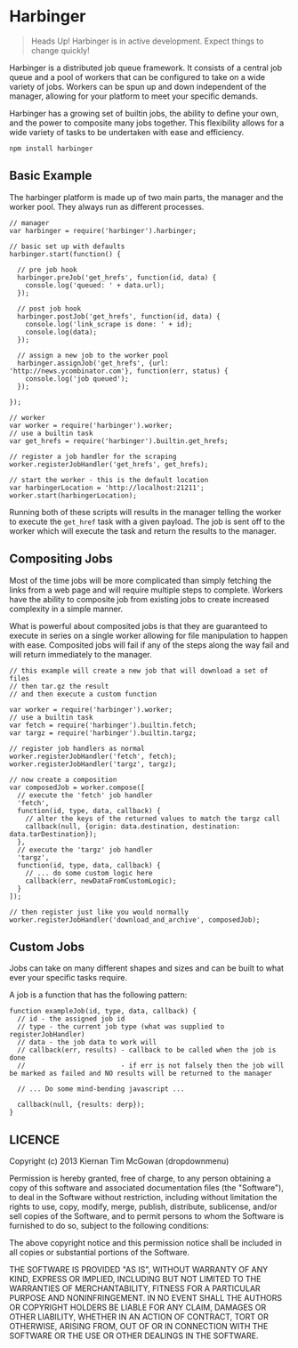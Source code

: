 Harbinger
===

> Heads Up! Harbinger is in active development. Expect things to change quickly!

Harbinger is a distributed job queue framework. It consists of a central job queue and a pool of workers that can be configured to take on a wide variety of jobs. Workers can be spun up and down independent of the manager, allowing for your platform to meet your specific demands.

Harbinger has a growing set of builtin jobs, the ability to define your own, and the power to composite many jobs together. This flexibility allows for a wide variety of tasks to be undertaken with ease and efficiency.

```
npm install harbinger
```


Basic Example
---

The harbinger platform is made up of two main parts, the manager and the worker pool. They always run as different processes.

```
// manager
var harbinger = require('harbinger').harbinger;

// basic set up with defaults
harbinger.start(function() {

  // pre job hook
  harbinger.preJob('get_hrefs', function(id, data) {
    console.log('queued: ' + data.url);
  });

  // post job hook
  harbinger.postJob('get_hrefs', function(id, data) {
    console.log('link_scrape is done: ' + id);
    console.log(data);
  });

  // assign a new job to the worker pool
  harbinger.assignJob('get_hrefs', {url: 'http://news.ycombinator.com'}, function(err, status) {
    console.log('job queued');
  });

});

```


```
// worker
var worker = require('harbinger').worker;
// use a builtin task
var get_hrefs = require('harbinger').builtin.get_hrefs;

// register a job handler for the scraping
worker.registerJobHandler('get_hrefs', get_hrefs);

// start the worker - this is the default location
var harbingerLocation = 'http://localhost:21211';
worker.start(harbingerLocation);

```

Running both of these scripts will results in the manager telling the worker to execute the `get_href` task with a given payload. The job is sent off to the worker which will execute the task and return the results to the manager.


Compositing Jobs
---

Most of the time jobs will be more complicated than simply fetching the links from a web page and will require multiple steps to complete. Workers have the ability to composite job from existing jobs to create increased complexity in a simple manner.

What is powerful about composited jobs is that they are guaranteed to execute in series on a single worker allowing for file manipulation to happen with ease. Composited jobs will fail if any of the steps along the way fail and will return immediately to the manager.

```
// this example will create a new job that will download a set of files
// then tar.gz the result
// and then execute a custom function

var worker = require('harbinger').worker;
// use a builtin task
var fetch = require('harbinger').builtin.fetch;
var targz = require('harbinger').builtin.targz;

// register job handlers as normal
worker.registerJobHandler('fetch', fetch);
worker.registerJobHandler('targz', targz);

// now create a composition
var composedJob = worker.compose([
  // execute the 'fetch' job handler
  'fetch',
  function(id, type, data, callback) {
    // alter the keys of the returned values to match the targz call
    callback(null, {origin: data.destination, destination: data.tarDestination});
  },
  // execute the 'targz' job handler
  'targz',
  function(id, type, data, callback) {
    // ... do some custom logic here
    callback(err, newDataFromCustomLogic);
  }
]);

// then register just like you would normally
worker.registerJobHandler('download_and_archive', composedJob);

```

Custom Jobs
---

Jobs can take on many different shapes and sizes and can be built to what ever your specific tasks require.

A job is a function that has the following pattern:


```
function exampleJob(id, type, data, callback) {
  // id - the assigned job id
  // type - the current job type (what was supplied to registerJobHandler)
  // data - the job data to work will
  // callback(err, results) - callback to be called when the job is done
  //                        - if err is not falsely then the job will be marked as failed and NO results will be returned to the manager

  // ... Do some mind-bending javascript ...

  callback(null, {results: derp});
}
```


LICENCE
---

<MIT>

Copyright (c) 2013 Kiernan Tim McGowan (dropdownmenu)

Permission is hereby granted, free of charge, to any person obtaining a copy of this software and associated documentation files (the "Software"), to deal in the Software without restriction, including without limitation the rights to use, copy, modify, merge, publish, distribute, sublicense, and/or sell copies of the Software, and to permit persons to whom the Software is furnished to do so, subject to the following conditions:

The above copyright notice and this permission notice shall be included in all copies or substantial portions of the Software.

THE SOFTWARE IS PROVIDED "AS IS", WITHOUT WARRANTY OF ANY KIND, EXPRESS OR IMPLIED, INCLUDING BUT NOT LIMITED TO THE WARRANTIES OF MERCHANTABILITY, FITNESS FOR A PARTICULAR PURPOSE AND NONINFRINGEMENT. IN NO EVENT SHALL THE AUTHORS OR COPYRIGHT HOLDERS BE LIABLE FOR ANY CLAIM, DAMAGES OR OTHER LIABILITY, WHETHER IN AN ACTION OF CONTRACT, TORT OR OTHERWISE, ARISING FROM, OUT OF OR IN CONNECTION WITH THE SOFTWARE OR THE USE OR OTHER DEALINGS IN THE SOFTWARE.

